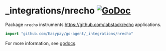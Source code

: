 # _integrations/nrecho [![GoDoc](https://godoc.org/github.com/Easypay/go-agent/_integrations/nrecho?status.svg)](https://godoc.org/github.com/Easypay/go-agent/_integrations/nrecho)

Package `nrecho` instruments https://github.com/labstack/echo applications.

```go
import "github.com/Easypay/go-agent/_integrations/nrecho"
```

For more information, see
[godocs](https://godoc.org/github.com/Easypay/go-agent/_integrations/nrecho).

